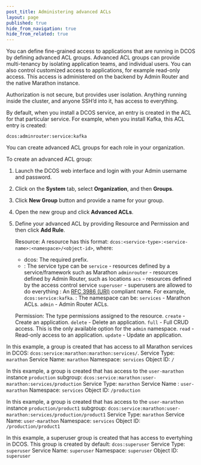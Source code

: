 ```yaml
---
post_title: Administering advanced ACLs
layout: page
published: true
hide_from_navigation: true
hide_from_related: true
---
```


You can define fine-grained access to applications that are running in DCOS by defining advanced ACL groups. Advanced ACL groups can provide multi-tenancy by isolating application teams, and individual users. You can also control customized access to applications, for example read-only access. This access is administered on the backend by Admin Router and the native Marathon instance. 

Authorization is not secure, but provides user isolation. Anything running inside the cluster, and anyone SSH’d into it, has access to everything.

By default, when you install a DCOS service, an entry is created in the ACL for that particular service. For example, when you install Kafka, this ACL entry is created:

	dcos:adminrouter:service:kafka
	
You can create advanced ACL groups for each role in your organization. 

To create an advanced ACL group:

1.  Launch the DCOS web interface and login with your Admin username and password.

1.  Click on the **System** tab, select **Organization**, and then **Groups**.
 
1.  Click **New Group** button and provide a name for your group.

1.  Open the new group and click **Advanced ACLs**.

1.  Define your advanced ACL by providing Resource and Permission and then click **Add Rule**. 

    Resource: A resource has this format: `dcos:<service-type>:<service-name>:<namespace>/<object-id>`, where:
	
	- dcos: The required prefix.
	- <service-type>: The service type can be
		`service` - resources defined by a service/framework such as Marathon
		`adminrouter` - resources defined by Admin Router, such as locations
		`acs` - resources defined by the access control service
		`superuser` - superusers are allowed to do everything
	<service-name>:
		An [RFC 3986 (URI)](https://www.ietf.org/rfc/rfc3986.txt) compliant name. For example, `dcos:service:kafka`.
	<namespace>: The namespace can be:
		`services` - Marathon ACLs.
		`admin` - Admin Router ACLs.
		
	Permission: The type permissions assigned to the resource.
		`create` - Create an application.
		`delete` - Delete an application.
		`full` - Full CRUD access. This is the only available option for the `admin` namespace.
		`read` - Read-only access to an application.
		`update` - Update an application. 




In this example, a group is created that has access to all Marathon services in DCOS: `dcos:service:marathon:marathon:services/`.
Service Type: `marathon`
Service Name: `marathon`
Namespace: `services` 
Object ID: `/`

In this example, a group is created that has access to the `user-marathon` instance `production` subgroup: 
`dcos:service:marathon:user-marathon:services/production`
Service Type: `marathon`
Service Name : `user-marathon`
Namespace: `services`
Object ID: `/production`

In this example, a group is created that has access to the `user-marathon` instance `production/product1` subgroup:
`dcos:service:marathon:user-marathon:services/production/product1`
Service Type: `marathon`
Service Name: `user-marathon`
Namespace: `services`
Object ID: `/production/product1`

In this example, a superuser group is created that has access to evertyhing in DCOS. This group is created by default: `dcos:superuser`
Service Type: `superuser`
Service Name: `superuser`
Namespace: `superuser`
Object ID: `superuser`
  
  
  
  
  